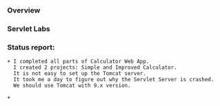 ### Overview

### Servlet Labs

### Status report:
    + I completed all parts of Calculator Web App.
      I created 2 projects: Simple and Improved Calculator.
      It is not easy to set up the Tomcat server.
      It took me a day to figure out why the Servlet Server is crashed.
      We should use Tomcat with 9.x version.

    + 
